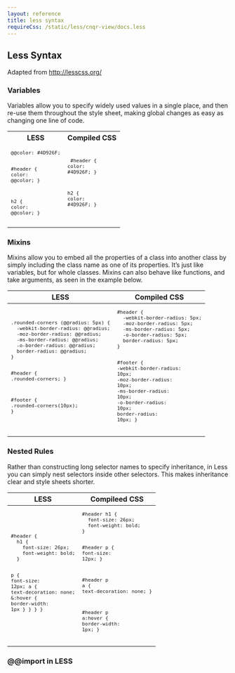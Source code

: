```yaml
---
layout: reference
title: less syntax
requireCss: /static/less/cnqr-view/docs.less
---
```


## Less Syntax ##

Adapted from http://lesscss.org/ 

### Variables ###

Variables allow you to specify widely used values in a single place, and then re-use them throughout the style sheet, making global changes as easy as changing one line of code.
<table class="reporttable">
	<tr>
		<th>LESS</th>
		<th>Compiled CSS</th>
	</tr>
	<tr>
		<td>
			<code><pre>
<span class="variable">@@color</span>: <span class="color">#4D926F</span>;

<span class="id">#header</span> {
<span class="attribute">color</span>: <span class="variable">@@color</span>;
}

<span class="element">h2</span> {
<span class="attribute">color</span>: <span class="variable">@@color</span>;
}
</pre></code>
		</td>
		<td>
			<code><pre>
<span class="id">#header</span> {
<span class="attribute">color</span>: <span class="color">#4D926F</span>;
}

<span class="element">h2</span> {
<span class="attribute">color</span>: <span class="color">#4D926F</span>;
}
			</pre></code>
		</td>
	</tr>
</table>

### Mixins ###

Mixins allow you to embed all the properties of a class into another class by simply including the class name as one of its properties. It’s just like variables, but for whole classes. Mixins can also behave like functions, and take arguments, as seen in the example below.

<table class="reporttable">
  <tr>
	<th>LESS</th>
	<th>Compiled CSS</th>
  </tr>
  <tbody><tr><td>
  <code><pre>
<span class="class">.rounded-corners</span> (<span class="variable">@@radius</span>: <span class="number">5px</span>) {
  <span class="attribute">-webkit-border-radius</span>: <span class="variable">@@radius</span>;
  <span class="attribute">-moz-border-radius</span>: <span class="variable">@@radius</span>;
  <span class="attribute">-ms-border-radius</span>: <span class="variable">@@radius</span>;
  <span class="attribute">-o-border-radius</span>: <span class="variable">@@radius</span>;
  <span class="attribute">border-radius</span>: <span class="variable">@@radius</span>;
}

<span class="id">#header</span> {
  <span class="mixin">.rounded-corners</span>;
}

<span class="id">#footer</span> {
  <span class="mixin">.rounded-corners</span>(<span class="number">10px</span>);
}</pre></code></td>

<td>
  <code><pre>
<span class="id">#header</span> {
  <span class="attribute">-webkit-border-radius</span>: <span class="number">5px</span>;
  <span class="attribute">-moz-border-radius</span>: <span class="number">5px</span>;
  <span class="attribute">-ms-border-radius</span>: <span class="number">5px</span>;
  <span class="attribute">-o-border-radius</span>: <span class="number">5px</span>;
  <span class="attribute">border-radius</span>: <span class="number">5px</span>;
}

<span class="id">#footer</span> {
  <span class="attribute">-webkit-border-radius</span>: <span class="number">10px</span>;
  <span class="attribute">-moz-border-radius</span>: <span class="number">10px</span>;
  <span class="attribute">-ms-border-radius</span>: <span class="number">10px</span>;
  <span class="attribute">-o-border-radius</span>: <span class="number">10px</span>;
  <span class="attribute">border-radius</span>: <span class="number">10px</span>;
}</pre></code>
  </td></tr>
</tbody></table>

### Nested Rules ###

Rather than constructing long selector names to specify inheritance, in Less you can simply nest selectors inside other selectors. This makes inheritance clear and style sheets shorter.

<table class="reporttable">
  <tr>
	<th>LESS</th>
	<th>Compileed CSS</th>
  </tr>
  <tbody><tr><td>
  <code><pre>
<span class="id">#header</span> {
  <span class="element">h1</span> {
    <span class="attribute">font-size</span>: <span class="number">26px</span>;
    <span class="attribute">font-weight</span>: bold;
  }

  <span class="element">p</span> { <span class="attribute">font-size</span>: <span class="number">12px</span>;
    <span class="element">a</span> { <span class="attribute">text-decoration</span>: none;
      &amp;<span class="class">:hover</span> { <span class="attribute">border-width</span>: <span class="number">1px</span> }
    }
  }
}
</pre></code></td>
<td>
  <code><pre>
<span class="id">#header</span> <span class="element">h1</span> {
  <span class="attribute">font-size</span>: <span class="number">26px</span>;
  <span class="attribute">font-weight</span>: bold;
}

<span class="id">#header</span> <span class="element">p</span> {
  <span class="attribute">font-size</span>: <span class="number">12px</span>;
}

<span class="id">#header</span> <span class="element">p</span> <span class="element">a</span> {
  <span class="attribute">text-decoration</span>: none;
}

<span class="id">#header</span> <span class="element">p</span> <span class="element">a</span><span class="class">:hover</span> {
  <span class="attribute">border-width</span>: <span class="number">1px</span>;
}
</pre></code>
  </td></tr>
</tbody></table>

### @@import in LESS ###
